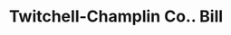 ---
doi: 10.7916/D89G6ZT8
date_other: '1916'
date_other_textual: '1916'
form: printed ephemera
genre:
- Invoices
name:
- Twitchell-Champlin Co.
object_in_context_url: https://biggert.cul.columbia.edu/items/view/ave_biggert_00592
subject_hierarchical_geographic:
- Portland, Maine, United States
subject_name:
- Twitchell-Champlin Co.
title: Twitchell-Champlin Co.. Bill
sort_title: Twitchell-Champlin Co.. Bill
call_number: ave_biggert_00592
coordinates:
- 43.666666666666664,-70.26666666666667
pid: ave_biggert_00592
identifiers: ave_biggert_00592
thumbnail: https://derivativo-1.library.columbia.edu/iiif/2/ldpd:343593/full/!256,256/0/native.jpg
permalink: "/items/ave_biggert_00592/"
layout: iiif-image-page
---